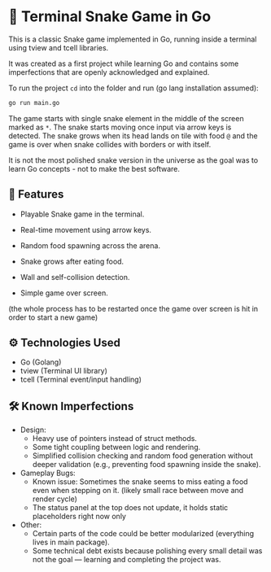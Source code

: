 # 🐍 Terminal Snake Game in Go

This is a classic Snake game implemented in Go, running inside a terminal using
tview and tcell libraries.

It was created as a first project while learning Go and contains some
imperfections that are openly acknowledged and explained.

To run the project `cd` into the folder and run (go lang installation assumed):

```sh
go run main.go
```

The game starts with single snake element in the middle of the screen marked as
`*`. The snake starts moving once input via arrow keys is detected. The snake
grows when its head lands on tile with food `@` and the game is over when snake
collides with borders or with itself.

It is not the most polished snake version in the universe as the goal was to
learn Go concepts - not to make the best software.

## 🚀 Features

- Playable Snake game in the terminal.

- Real-time movement using arrow keys.

- Random food spawning across the arena.

- Snake grows after eating food.

- Wall and self-collision detection.

- Simple game over screen.

(the whole process has to be restarted once the game over screen is hit in order
to start a new game)

## ⚙️ Technologies Used

- Go (Golang)
- tview (Terminal UI library)
- tcell (Terminal event/input handling)

## 🛠️ Known Imperfections

- Design:
  - Heavy use of pointers instead of struct methods.
  - Some tight coupling between logic and rendering.
  - Simplified collision checking and random food generation without deeper
    validation (e.g., preventing food spawning inside the snake).
- Gameplay Bugs:
  - Known issue: Sometimes the snake seems to miss eating a food even when
    stepping on it. (likely small race between move and render cycle)
  - The status panel at the top does not update, it holds static placeholders
    right now only
- Other:
  - Certain parts of the code could be better modularized (everything lives in
    main package).
  - Some technical debt exists because polishing every small detail was not the
    goal — learning and completing the project was.
